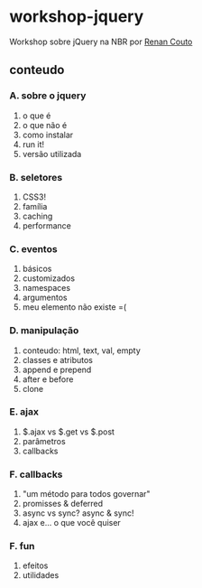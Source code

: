 # workshop-jquery

Workshop sobre jQuery na NBR por [Renan Couto](https://github.com/renancouto)

## conteudo

### A. sobre o jquery
1. o que é
2. o que não é
3. como instalar
4. run it!
5. versão utilizada

### B. seletores
1. CSS3!
2. família
3. caching
4. performance

### C. eventos
1. básicos
2. customizados
3. namespaces
4. argumentos
5. meu elemento não existe =(

### D. manipulação
1. conteudo: html, text, val, empty
2. classes e atributos
3. append e prepend
4. after e before
5. clone

### E. ajax
1. $.ajax vs $.get vs $.post
2. parâmetros
3. callbacks

### F. callbacks
1. "um método para todos governar"
2. promisses & deferred
3. async vs sync? async & sync!
4. ajax e... o que você quiser

### F. fun
1. efeitos
2. utilidades